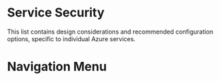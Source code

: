 # Service Security

This list contains design considerations and recommended configuration options, specific to individual Azure services.

# Navigation Menu